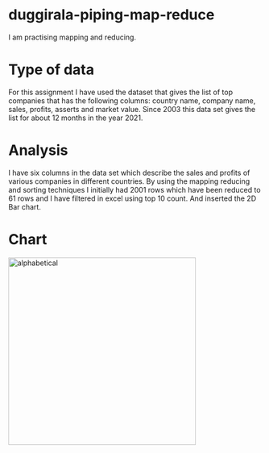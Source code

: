 # duggirala-piping-map-reduce
I am practising mapping and reducing.

# Type of data
For this assignment I have used the dataset that gives the list of top companies that has the following columns: country name, company name, sales, profits, asserts and market value. Since 2003 this data set gives the list for about 12 months in the year 2021.

# Analysis
I have six columns in the data set which describe the sales and profits of various companies in different countries. By using the mapping reducing and sorting techniques I initially had 2001 rows which have been reduced to 61 rows and I have filtered in excel using top 10 count. And inserted the 2D Bar chart.

# Chart
<img width="372" alt="alphabetical" src="https://user-images.githubusercontent.com/77808223/152584393-345742a7-414e-4e99-865a-17f4f1372c82.PNG">
